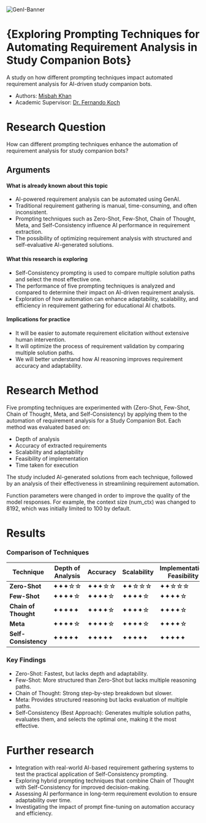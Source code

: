 ![GenI-Banner](https://github.com/genilab-fau/genial-fau.github.io/blob/8f1a2d3523f879e1082918c7bba19553cb6e7212/images/geni-lab-banner.png?raw=true)

# {Exploring Prompting Techniques for Automating Requirement Analysis in Study Companion Bots}

A study on how different prompting techniques impact automated requirement analysis for AI-driven study companion bots.

<!-- WHEN APPLICABLE, REMOVE THE COMMENT MARK AND COMPLETE
This is a response to the Assignment part of the COURSE.
-->

* Authors: [Misbah Khan](misbahkhan2024@fau.edu)
* Academic Supervisor: [Dr. Fernando Koch](http://www.fernandokoch.me)

  
# Research Question 

How can different prompting techniques enhance the automation of requirement analysis for study companion bots?

## Arguments

#### What is already known about this topic

* AI-powered requirement analysis can be automated using GenAI.
* Traditional requirement gathering is manual, time-consuming, and often inconsistent.
* Prompting techniques such as Zero-Shot, Few-Shot, Chain of Thought, Meta, and Self-Consistency influence AI performance in requirement extraction.
* The possibility of optimizing requirement analysis with structured and self-evaluative AI-generated solutions.

#### What this research is exploring

* Self-Consistency prompting is used to compare multiple solution paths and select the most effective one.
* The performance of five prompting techniques is analyzed and compared to determine their impact on AI-driven requirement analysis.
* Exploration of how automation can enhance adaptability, scalability, and efficiency in requirement gathering for educational AI chatbots.

#### Implications for practice

* It will be easier to automate requirement elicitation without extensive human intervention.
* It will optimize the process of requirement validation by comparing multiple solution paths.
* We will better understand how AI reasoning improves requirement accuracy and adaptability.

# Research Method

Five prompting techniques are experimented with (Zero-Shot, Few-Shot, Chain of Thought, Meta, and Self-Consistency) by applying them to the automation of requirement analysis for a Study Companion Bot. Each method was evaluated based on:

- Depth of analysis
- Accuracy of extracted requirements
- Scalability and adaptability
- Feasibility of implementation
- Time taken for execution

The study included AI-generated solutions from each technique, followed by an analysis of their effectiveness in streamlining requirement automation.

Function parameters were changed in order to improve the quality of the model responses. For example, the context size (num_ctx) was changed to 8192, which was initially limited to 100 by default. 
# Results

### Comparison of Techniques

| **Technique**          | **Depth of Analysis** | **Accuracy** | **Scalability** | **Implementation Feasibility** | **Time Taken** |
|----------------------|-------------------|------------|---------------|--------------------------|------------|
| **Zero-Shot**        | ✦✦✦☆☆ | ✦✦✦☆☆ | ✦✦☆☆☆ | ✦✦☆☆☆ | **28.415s** |
| **Few-Shot**         | ✦✦✦✦☆ | ✦✦✦✦☆ | ✦✦✦✦☆ | ✦✦✦✦☆ | **45.924s** |
| **Chain of Thought** | ✦✦✦✦✦ | ✦✦✦✦☆ | ✦✦✦✦☆ | ✦✦✦✦☆ | **59.986s** |
| **Meta**             | ✦✦✦✦☆ | ✦✦✦✦☆ | ✦✦✦✦☆ | ✦✦✦✦☆ | **60.178s** |
| **Self-Consistency** | ✦✦✦✦✦ | ✦✦✦✦✦ | ✦✦✦✦✦ | ✦✦✦✦✦ | **31.584s** |


### Key Findings

* Zero-Shot: Fastest, but lacks depth and adaptability.
* Few-Shot: More structured than Zero-Shot but lacks multiple reasoning paths.
* Chain of Thought: Strong step-by-step breakdown but slower.
* Meta: Provides structured reasoning but lacks evaluation of multiple paths.
* Self-Consistency (Best Approach): Generates multiple solution paths, evaluates them, and selects the optimal one, making it the most effective.

# Further research

* Integration with real-world AI-based requirement gathering systems to test the practical application of Self-Consistency prompting.
* Exploring hybrid prompting techniques that combine Chain of Thought with Self-Consistency for improved decision-making.
* Assessing AI performance in long-term requirement evolution to ensure adaptability over time.
* Investigating the impact of prompt fine-tuning on automation accuracy and efficiency.
